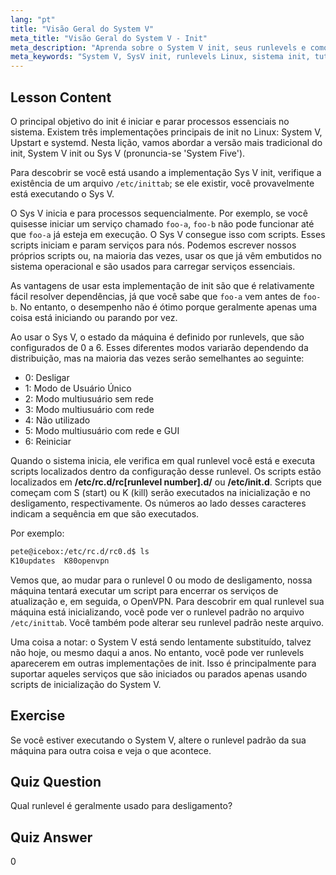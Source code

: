 ```yaml
---
lang: "pt"
title: "Visão Geral do System V"
meta_title: "Visão Geral do System V - Init"
meta_description: "Aprenda sobre o System V init, seus runlevels e como ele gerencia processos no Linux. Entenda os conceitos básicos do SysV para usuários iniciantes e intermediários."
meta_keywords: "System V, SysV init, runlevels Linux, sistema init, tutorial Linux, guia para iniciantes, gerenciamento de processos"
---
```


## Lesson Content

O principal objetivo do init é iniciar e parar processos essenciais no sistema. Existem três implementações principais de init no Linux: System V, Upstart e systemd. Nesta lição, vamos abordar a versão mais tradicional do init, System V init ou Sys V (pronuncia-se 'System Five').

Para descobrir se você está usando a implementação Sys V init, verifique a existência de um arquivo `/etc/inittab`; se ele existir, você provavelmente está executando o Sys V.

O Sys V inicia e para processos sequencialmente. Por exemplo, se você quisesse iniciar um serviço chamado `foo-a`, `foo-b` não pode funcionar até que `foo-a` já esteja em execução. O Sys V consegue isso com scripts. Esses scripts iniciam e param serviços para nós. Podemos escrever nossos próprios scripts ou, na maioria das vezes, usar os que já vêm embutidos no sistema operacional e são usados para carregar serviços essenciais.

As vantagens de usar esta implementação de init são que é relativamente fácil resolver dependências, já que você sabe que `foo-a` vem antes de `foo-b`. No entanto, o desempenho não é ótimo porque geralmente apenas uma coisa está iniciando ou parando por vez.

Ao usar o Sys V, o estado da máquina é definido por runlevels, que são configurados de 0 a 6. Esses diferentes modos variarão dependendo da distribuição, mas na maioria das vezes serão semelhantes ao seguinte:

- 0: Desligar
- 1: Modo de Usuário Único
- 2: Modo multiusuário sem rede
- 3: Modo multiusuário com rede
- 4: Não utilizado
- 5: Modo multiusuário com rede e GUI
- 6: Reiniciar

Quando o sistema inicia, ele verifica em qual runlevel você está e executa scripts localizados dentro da configuração desse runlevel. Os scripts estão localizados em **/etc/rc.d/rc[runlevel number].d/** ou **/etc/init.d**. Scripts que começam com S (start) ou K (kill) serão executados na inicialização e no desligamento, respectivamente. Os números ao lado desses caracteres indicam a sequência em que são executados.

Por exemplo:

```bash
pete@icebox:/etc/rc.d/rc0.d$ ls
K10updates  K80openvpn
```

Vemos que, ao mudar para o runlevel 0 ou modo de desligamento, nossa máquina tentará executar um script para encerrar os serviços de atualização e, em seguida, o OpenVPN. Para descobrir em qual runlevel sua máquina está inicializando, você pode ver o runlevel padrão no arquivo `/etc/inittab`. Você também pode alterar seu runlevel padrão neste arquivo.

Uma coisa a notar: o System V está sendo lentamente substituído, talvez não hoje, ou mesmo daqui a anos. No entanto, você pode ver runlevels aparecerem em outras implementações de init. Isso é principalmente para suportar aqueles serviços que são iniciados ou parados apenas usando scripts de inicialização do System V.

## Exercise

Se você estiver executando o System V, altere o runlevel padrão da sua máquina para outra coisa e veja o que acontece.

## Quiz Question

Qual runlevel é geralmente usado para desligamento?

## Quiz Answer

0
